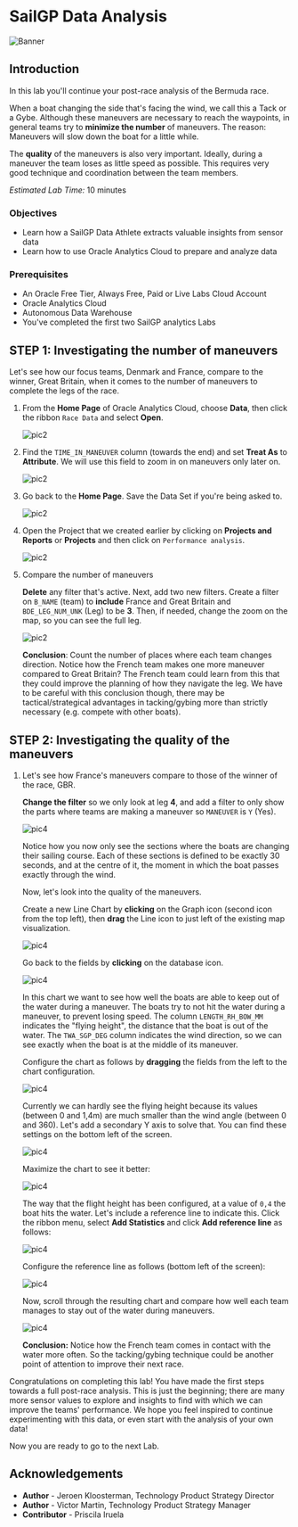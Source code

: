# SailGP Data Analysis

![Banner](images/banner.jpg)

## Introduction

In this lab you'll continue your post-race analysis of the Bermuda race.

When a boat changing the side that's facing the wind, we call this a Tack or a Gybe. Although these maneuvers are necessary to reach the waypoints, in general teams try to **minimize the number** of maneuvers. The reason: Maneuvers will slow down the boat for a little while.

The **quality** of the maneuvers is also very important. Ideally, during a maneuver the team loses as little speed as possible. This requires very good technique and coordination between the team members.

_Estimated Lab Time:_ 10 minutes

### Objectives
- Learn how a SailGP Data Athlete extracts valuable insights from sensor data
- Learn how to use Oracle Analytics Cloud to prepare and analyze data

### Prerequisites
- An Oracle Free Tier, Always Free, Paid or Live Labs Cloud Account
- Oracle Analytics Cloud
- Autonomous Data Warehouse
- You've completed the first two SailGP analytics Labs

## **STEP 1**: Investigating the number of maneuvers

<!--	 
	 We're oversimplifying here, because often maneuvers are also done for tactical/strategical reasons.
-->

   Let's see how our focus teams, Denmark and France, compare to the winner, Great Britain, when it comes to the number of maneuvers to complete the legs of the race.

1. From the **Home Page** of Oracle Analytics Cloud, choose **Data**, then click the ribbon `Race Data` and select **Open**.

   ![pic2](images/open-dataset2.png)

2. Find the `TIME_IN_MANEUVER` column (towards the end) and set **Treat As** to **Attribute**. We will use this field to zoom in on maneuvers only later on.

   ![pic2](images/time-in-maneuver.png)

3. Go back to the **Home Page**. Save the Data Set if you're being asked to.

   ![pic2](images/to-homepage5.png)

4. Open the Project that we created earlier by clicking on **Projects and Reports** or **Projects** and then click on `Performance analysis`.

   ![pic2](images/open-project2.png)

5. Compare the number of maneuvers

   **Delete** any filter that's active. Next, add two new filters. Create a filter on `B_NAME` (team) to **include** France and Great Britain and `BDE_LEG_NUM_UNK` (Leg) to be **3**. Then, if needed, change the zoom on the map, so you can see the full leg.

   ![pic2](images/investigate-man.png)

   **Conclusion**: Count the number of places where each team changes direction. Notice how the French team makes one more maneuver compared to Great Britain?
	The French team could learn from this that they could improve the planning of how they navigate the leg. We have to be careful with this conclusion though, there may be tactical/strategical advantages in tacking/gybing more than strictly necessary (e.g. compete with other boats).

## **STEP 2**: Investigating the quality of the maneuvers

1. Let's see how France's maneuvers compare to those of the winner of the race, GBR.

   **Change the filter** so we only look at leg **4**, and add a filter to only show the parts where teams are making a maneuver so `MANEUVER` is `Y` (Yes).

   ![pic4](images/filter-manoeuver.png)

   Notice how you now only see the sections where the boats are changing their sailing course. Each of these sections is defined to be exactly 30 seconds, and at the centre of it,  the moment in which the boat passes exactly through the wind.

	Now, let's look into the quality of the maneuvers.

	Create a new Line Chart by **clicking** on the Graph icon (second icon from the top left), then **drag** the Line icon to just left of the existing map visualization.
   
   ![pic4](images/create-line-chart.png)

	Go back to the fields by **clicking** on the database icon.

	![pic4](images/back-to-fields.png)

   In this chart we want to see how well the boats are able to keep out of the water during a maneuver. The boats try to not hit the water during a maneuver, to prevent losing speed. The column `LENGTH_RH_BOW_MM` indicates the "flying height", the distance that the boat is out of the water. The `TWA_SGP_DEG` column indicates the wind direction, so we can see exactly when the boat is at the middle of its maneuver.

	Configure the chart as follows by **dragging** the fields from the left to the chart configuration.

   ![pic4](images/configure-line-chart.png)

   Currently we can hardly see the flying height because its values (between 0 and 1,4m) are much smaller than the wind angle (between 0 and 360). Let's add a secondary Y axis to solve that. You can find these settings on the bottom left of the screen.

   ![pic4](images/second-y-axis.png)

   Maximize the chart to see it better:

   ![pic4](images/maximize-chart.png)

   The way that the flight height has been configured, at a value of `0,4` the boat hits the water. Let's include a reference line to indicate this. Click the ribbon menu, select **Add Statistics** and click **Add reference line** as follows:

   ![pic4](images/add-reference-line.png)

   Configure the reference line as follows (bottom left of the screen):

   ![pic4](images/configure-reference-line.png)

   Now, scroll through the resulting chart and compare how well each team manages to stay out of the water during maneuvers.

   ![pic4](images/compare-maneuver-quality.png)

	**Conclusion:** Notice how the French team comes in contact with the water more often. So the tacking/gybing technique could be another point of attention to improve their next race.

Congratulations on completing this lab! You have made the first steps towards a full post-race analysis. This is just the beginning; there are many more sensor values to explore and insights to find with which we can improve the teams' performance. We hope you feel inspired to continue experimenting with this data, or even start with the analysis of your own data!

Now you are ready to go to the next Lab.

## **Acknowledgements**

- **Author** - Jeroen Kloosterman, Technology Product Strategy Director
- **Author** - Victor Martin, Technology Product Strategy Manager
- **Contributor** - Priscila Iruela

